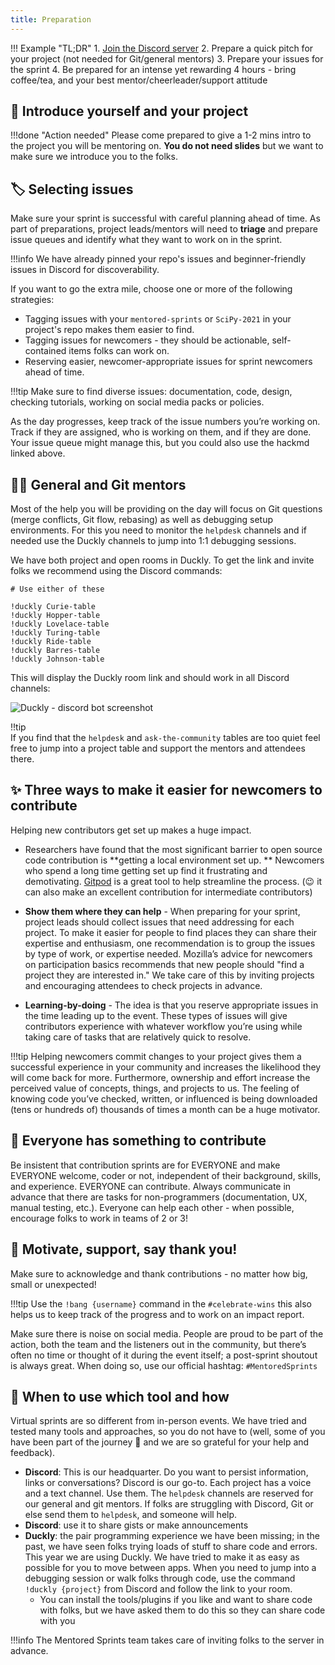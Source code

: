 ```yaml
---
title: Preparation
---
```


!!! Example "TL;DR" 1. [Join the Discord server](./01-index.md) 2. Prepare a quick pitch for your project (not needed for Git/general mentors) 3. Prepare your issues for the sprint 4. Be prepared for an intense yet rewarding 4 hours - bring coffee/tea, and your best mentor/cheerleader/support attitude

## :wave: Introduce yourself and your project

!!!done "Action needed"
Please come prepared to give a 1-2 mins intro to the project you will be mentoring on. **You do not need slides** but we want to make sure we introduce you to the folks.

## :label: Selecting issues

Make sure your sprint is successful with careful planning ahead of time. As part of preparations, project leads/mentors will need to **triage** and prepare issue queues and identify what they want to work on in the sprint.

!!!info
We have already pinned your repo's issues and beginner-friendly issues in Discord for discoverability.

If you want to go the extra mile, choose one or more of the following strategies:

- Tagging issues with your `mentored-sprints` or `SciPy-2021` in your project's repo makes them easier to find.
- Tagging issues for newcomers - they should be actionable, self-contained items folks can work on.
- Reserving easier, newcomer-appropriate issues for sprint newcomers ahead of time.

!!!tip
Make sure to find diverse issues: documentation, code, design, checking tutorials, working on social media packs or policies.

As the day progresses, keep track of the issue numbers you’re working on. Track if they are assigned, who is working on them, and if they are done. Your issue queue might manage this, but you could also use the hackmd linked above.

## :teacher: General and Git mentors

Most of the help you will be providing on the day will focus on Git questions (merge conflicts, Git flow, rebasing) as well as debugging setup environments. For this you need to monitor the `helpdesk` channels and if needed use the Duckly channels to jump into 1:1 debugging sessions.

We have both project and open rooms in Duckly. To get the link and invite folks we recommend using the Discord commands:

```
# Use either of these

!duckly Curie-table
!duckly Hopper-table
!duckly Lovelace-table
!duckly Turing-table
!duckly Ride-table
!duckly Barres-table
!duckly Johnson-table
```

This will display the Duckly room link and should work in all Discord channels:

![Duckly - discord bot screenshot](../images/../assets/images/duckly-discord.png)

!!tip  
 If you find that the `helpdesk` and `ask-the-community` tables are too quiet feel free to jump into a project table and support the mentors and attendees there.

## :sparkles: Three ways to make it easier for newcomers to contribute

Helping new contributors get set up makes a huge impact.

- Researchers have found that the most significant barrier to open source code contribution is **getting a local environment set up. ** Newcomers who spend a long time getting set up find it frustrating and demotivating. [Gitpod](https://gitpod.io) is a great tool to help streamline the process. (:wink: it can also make an excellent contribution for intermediate contributors)

- **Show them where they can help** - When preparing for your sprint, project leads should collect issues that need addressing for each project. To make it easier for people to find places they can share their expertise and enthusiasm, one recommendation is to group the issues by type of work, or expertise needed. Mozilla’s advice for newcomers on participation basics recommends that new people should "find a project they are interested in." We take care of this by inviting projects and encouraging attendees to check projects in advance.

- **Learning-by-doing** - The idea is that you reserve appropriate issues in the time leading up to the event. These types of issues will give contributors experience with whatever workflow you’re using while taking care of tasks that are relatively quick to resolve.

!!!tip
Helping newcomers commit changes to your project gives them a successful experience in your community and increases the likelihood they will come back for more. Furthermore, ownership and effort increase the perceived value of concepts, things, and projects to us. The feeling of knowing code you’ve checked, written, or influenced is being downloaded (tens or hundreds of) thousands of times a month can be a huge motivator.

## :unicorn: Everyone has something to contribute

Be insistent that contribution sprints are for EVERYONE and make EVERYONE welcome, coder or not, independent of their background, skills, and experience. EVERYONE can contribute.
Always communicate in advance that there are tasks for non-programmers (documentation, UX, manual testing, etc.).
Everyone can help each other - when possible, encourage folks to work in teams of 2 or 3!

## :pray: Motivate, support, say thank you!

Make sure to acknowledge and thank contributions - no matter how big, small or unexpected!

!!!tip
Use the `!bang {username}` command in the `#celebrate-wins` this also helps us to keep track of the progress and to work on an impact report.

Make sure there is noise on social media. People are proud to be part of the action, both the team and the listeners out in the community, but there’s often no time or thought of it during the event itself; a post-sprint shoutout is always great. When doing so, use our official hashtag: `#MentoredSprints`

## :toolbox: When to use which tool and how

Virtual sprints are so different from in-person events. We have tried and tested many tools and approaches, so you do not have to (well, some of you have been part of the journey :pray: and we are so grateful for your help and feedback).

- **Discord**: This is our headquarter. Do you want to persist information, links or conversations? Discord is our go-to. Each project has a voice and a text channel. Use them. The `helpdesk` channels are reserved for our general and git mentors. If folks are struggling with Discord, Git or else send them to `helpdesk`, and someone will help.
- **Discord**: use it to share gists or make announcements
- **Duckly**: the pair programming experience we have been missing; in the past, we have seen folks trying loads of stuff to share code and errors. This year we are using Duckly. We have tried to make it as easy as possible for you to move between apps. When you need to jump into a debugging session or walk folks through code, use the command `!duckly {project}` from Discord and follow the link to your room.
  - You can install the tools/plugins if you like and want to share code with folks, but we have asked them to do this so they can share code with you

!!!info
The Mentored Sprints team takes care of inviting folks to the server in advance.
